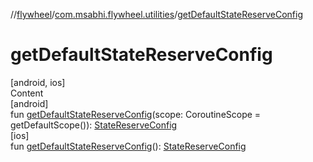 //[flywheel](../../index.md)/[com.msabhi.flywheel.utilities](index.md)/[getDefaultStateReserveConfig](get-default-state-reserve-config.md)



# getDefaultStateReserveConfig  
[android, ios]  
Content  
[android]  
fun [getDefaultStateReserveConfig](get-default-state-reserve-config.md)(scope: CoroutineScope = getDefaultScope()): [StateReserveConfig](../com.msabhi.flywheel/-state-reserve-config/index.md)  
[ios]  
fun [getDefaultStateReserveConfig](index.md#1611839336%2FFunctions%2F-558535777)(): [StateReserveConfig](../com.msabhi.flywheel/-state-reserve-config/index.md)  



